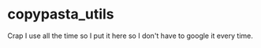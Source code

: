 # copypasta_utils
Crap I use all the time so I put it here so I don't have to google it every time.
